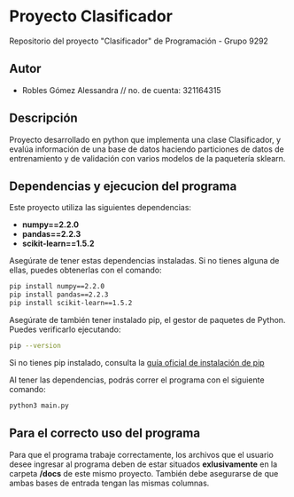 # Proyecto Clasificador

Repositorio del proyecto "Clasificador" de Programación - Grupo 9292

## Autor

+ Robles Gómez Alessandra // no. de cuenta: 321164315

## Descripción

Proyecto desarrollado en python que implementa una clase Clasificador, y evalúa información de una base de datos haciendo particiones de datos de entrenamiento y de validación con varios modelos de la paquetería sklearn.


## Dependencias y ejecucion del programa

Este proyecto utiliza las siguientes dependencias:

- **numpy==2.2.0**
- **pandas==2.2.3**
- **scikit-learn==1.5.2**

Asegúrate de tener estas dependencias instaladas. Si no tienes alguna de ellas, puedes obtenerlas con el comando:
```bash
pip install numpy==2.2.0
pip install pandas==2.2.3
pip install scikit-learn==1.5.2
```
Asegúrate de también tener instalado pip, el gestor de paquetes de Python. Puedes verificarlo ejecutando:

```bash
pip --version
```
Si no tienes pip instalado, consulta la [guía oficial de instalación de pip](https://pip.pypa.io/en/stable/installation/)

Al tener las dependencias, podrás correr el programa con el siguiente comando:

```bash
python3 main.py
```

## Para el correcto uso del programa

Para que el programa trabaje correctamente, los archivos que el usuario desee ingresar al programa deben de estar situados **exlusivamente** en la carpeta **/docs** de este mismo proyecto. También debe asegurarse de que ambas bases de entrada tengan las mismas columnas.

